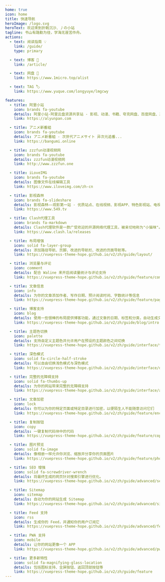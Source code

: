 ```yaml
---
home: true
icon: home
title: 快速导航
heroImage: /logo.svg
heroText: 欢迎来到折戟沉沙、丿の小站
tagline: 书山有路勤为径，学海无崖苦作舟。
actions:
  - text: 阅读指南 💡
    link: /guide/
    type: primary

  - text: 博客 📔
    link: /article/

  - text: 网盘 🪫
    link: https://www.1micro.top/alist

  - text: TAG 🏷
    link: https://www.yuque.com/longyuye/lmgcwy

features:
  - title: 阿里小站
    icon: brands fa-youtube
    details: 阿里小站-阿里云盘资源共享站 - 影视、动漫、书籍、夸克网盘、百度网盘、迅雷云盘 ...
    link: https://alyunpan.com

  - title: アニメ新番組
    icon: brands fa-youtube
    details: アニメ新番組 - 次世代アニメサイト 异次元追番...
    link: https://bangumi.online

  - title: zzzfun动漫视频网
    icon: brands fa-youtube
    details: zzzfun动漫视频网
    link: http://www.zzzfun.one

  - title: iLoveIMG
    icon: brands fa-youtube
    details: 图像文件在线编辑工具
    link: https://www.iloveimg.com/zh-cn

  - title: 影视森林
    icon: brands fa-slideshare
    details: 影视森林——观影第一站 - 优质站点、在线视频、影视APP、特色影视站、电视APP、音乐资源 ...
    link: https://www.549.tv

  - title: Clash代理工具
    icon: brands fa-markdown
    details: Clash代理软件是一款广受欢迎的开源网络代理工具，被亲切地称为"小猫咪"。作为众多GUI客户端（如Clash for Windows、Clash for Android、ClashX等）的核心引擎，Clash致力于帮助用户便捷地管理和配置网络代理服务 ...
    link: https://www.clash.la/releases

  - title: 布局增强
    icon: solid fa-layer-group
    details: 添加路径导航、页脚、改进的导航栏、改进的页面导航等。
    link: https://vuepress-theme-hope.github.io/v2/zh/guide/layout/

  - title: 浏览量与评论
    icon: comment
    details: 配合 Waline 来开启阅读量统计与评论支持
    link: https://vuepress-theme-hope.github.io/v2/zh/guide/feature/comment.html

  - title: 文章信息
    icon: info
    details: 为你的文章添加作者、写作日期、预计阅读时间、字数统计等信息
    link: https://vuepress-theme-hope.github.io/v2/zh/guide/feature/page-info.html

  - title: 博客支持
    icon: blog
    details: 使用一些很棒的布局提供博客功能，通过文章的日期、标签和分类，自动生成文章、分类、标签与时间轴列表
    link: https://vuepress-theme-hope.github.io/v2/zh/guide/blog/intro.html

  - title: 主题色切换
    icon: palette
    details: 支持自定义主题色并允许用户在预设的主题颜色之间切换
    link: https://vuepress-theme-hope.github.io/v2/zh/guide/interface/theme-color.html

  - title: 深色模式
    icon: solid fa-circle-half-stroke
    details: 可以自由切换浅色模式与深色模式
    link: https://vuepress-theme-hope.github.io/v2/zh/guide/interface/darkmode.html

  - title: 完整的无障碍支持
    icon: solid fa-thumbs-up
    details: 为你的网站带来完整的无障碍支持
    link: https://vuepress-theme-hope.github.io/v2/zh/guide/interface/accessibility.html

  - title: 文章加密
    icon: lock
    details: 你可以为你的特定页面或特定目录进行加密，以便陌生人不能随意访问它们
    link: https://vuepress-theme-hope.github.io/v2/zh/guide/feature/encrypt.html

  - title: 复制按钮
    icon: copy
    details: 一键复制代码块中的代码
    link: https://vuepress-theme-hope.github.io/v2/zh/guide/feature/copy-code.html

  - title: 图片预览
    icon: solid fa-image
    details: 像相册一样允许你浏览、缩放并分享你的页面图片
    link: https://vuepress-theme-hope.github.io/v2/zh/guide/feature/photo-swipe.html

  - title: SEO 增强
    icon: solid fa-screwdriver-wrench
    details: 将最终生成的网页针对搜索引擎进行优化。
    link: https://vuepress-theme-hope.github.io/v2/zh/guide/advanced/seo.html

  - title: Sitemap
    icon: sitemap
    details: 自动为你的网站生成 Sitemap
    link: https://vuepress-theme-hope.github.io/v2/zh/guide/advanced/sitemap.html

  - title: Feed 支持
    icon: rss
    details: 生成你的 Feed，并通知你的用户订阅它
    link: https://vuepress-theme-hope.github.io/v2/zh/guide/advanced/feed.html

  - title: PWA 支持
    icon: mobile
    details: 让你的网站更像一个 APP
    link: https://vuepress-theme-hope.github.io/v2/zh/guide/advanced/pwa.html

  - title: 更多新特性
    icon: solid fa-magnifying-glass-location
    details: 包括图标支持、全屏按钮、返回顶部按钮等
    link: https://vuepress-theme-hope.github.io/v2/zh/guide/feature
---
```

